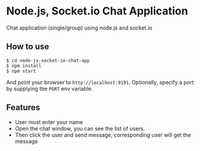 
# Node.js, Socket.io Chat Application

Chat application (single/group) using node.js and socket.io

## How to use

```
$ cd node-js-socket-io-chat-app
$ npm install
$ npm start
```

And point your browser to `http://localhost:9191`. Optionally, specify
a port by supplying the `PORT` env variable.

## Features

- User must enter your name
- Open the chat window, you can see the list of users.
- Then click the user and send message, corresponding user will get the message 
